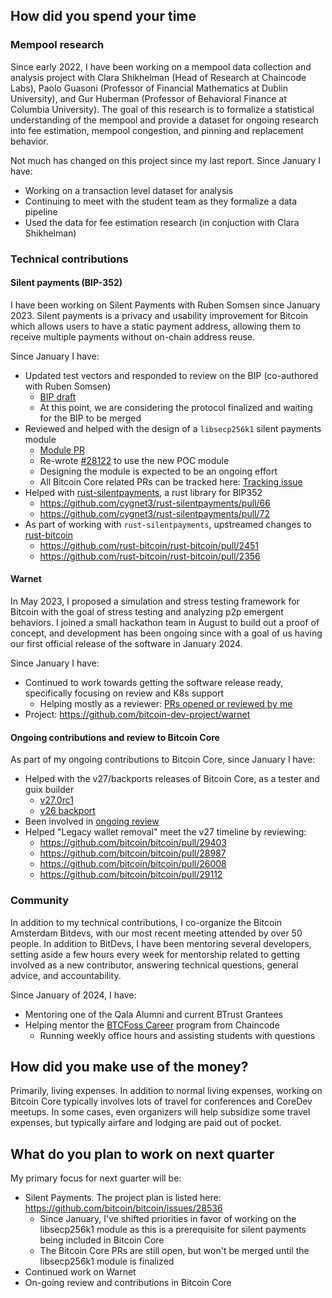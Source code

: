 ## How did you spend your time

### Mempool research

Since early 2022, I have been working on a mempool data collection and analysis project with Clara Shikhelman (Head of Research at Chaincode Labs), Paolo Guasoni (Professor of Financial Mathematics at Dublin University), and Gur Huberman (Professor of Behavioral Finance at Columbia University). The goal of this research is to formalize a statistical understanding of the mempool and provide a dataset for ongoing research into fee estimation, mempool congestion, and pinning and replacement behavior.

Not much has changed on this project since my last report. Since January I have:

* Working on a transaction level dataset for analysis
* Continuing to meet with the student team as they formalize a data pipeline
* Used the data for fee estimation research (in conjuction with Clara Shikhelman)

### Technical contributions

#### Silent payments (BIP-352)

I have been working on Silent Payments with Ruben Somsen since January 2023. Silent payments is a privacy and usability improvement for Bitcoin which allows users to have a static payment address, allowing them to receive multiple payments without on-chain address reuse.

Since January I have:

* Updated test vectors and responded to review on the BIP (co-authored with Ruben Somsen)
  * [BIP draft](https://github.com/bitcoin/bips/pull/1458)
  * At this point, we are considering the protocol finalized and waiting for the BIP to be merged
* Reviewed and helped with the design of a `libsecp256k1` silent payments module
  * [Module PR](https://github.com/bitcoin-core/secp256k1/pull/1471)
  * Re-wrote [#28122](https://github.com/bitcoin/bitcoin/pulls/28122) to use the new POC module
  * Designing the module is expected to be an ongoing effort
  * All Bitcoin Core related PRs can be tracked here: [Tracking issue](https://github.com/bitcoin/bitcoin/issues/28536)
* Helped with [rust-silentpayments](https://github.com/cygnet3/rust-silentpayments), a rust library for BIP352
  * https://github.com/cygnet3/rust-silentpayments/pull/66
  * https://github.com/cygnet3/rust-silentpayments/pull/72
* As part of working with `rust-silentpayments`, upstreamed changes to [rust-bitcoin](https://github.com/rust-bitcoin/rust-bitcoin)
  * https://github.com/rust-bitcoin/rust-bitcoin/pull/2451
  * https://github.com/rust-bitcoin/rust-bitcoin/pull/2356

#### Warnet

In May 2023, I proposed a simulation and stress testing framework for Bitcoin with the goal of stress testing and analyzing p2p emergent behaviors. I joined a small hackathon team in August to build out a proof of concept, and development has been ongoing since with a goal of us having our first official release of the software in January 2024.

Since January I have:

* Continued to work towards getting the software release ready, specifically focusing on review and K8s support
  * Helping mostly as a reviewer: [PRs opened or reviewed by me](https://github.com/search?q=org%3Abitcoin-dev-project+is%3Apr+involves%3A%40me&type=pullrequests)
* Project: https://github.com/bitcoin-dev-project/warnet

#### Ongoing contributions and review to Bitcoin Core

As part of my ongoing contributions to Bitcoin Core, since January I have:

* Helped with the v27/backports releases of Bitcoin Core, as a tester and guix builder
  * [v27.0rc1](https://github.com/bitcoin-core/guix.sigs/pull/1056)
  * [v26 backport](https://github.com/bitcoin-core/guix.sigs/pull/1023)
* Been involved in [ongoing review](https://github.com/search?q=repo%3Abitcoin%2Fbitcoin+is%3Apr+involves%3A%40me&type=pullrequests)
* Helped "Legacy wallet removal" meet the v27 timeline by reviewing:
  * https://github.com/bitcoin/bitcoin/pull/29403
  * https://github.com/bitcoin/bitcoin/pull/28987
  * https://github.com/bitcoin/bitcoin/pull/26008
  * https://github.com/bitcoin/bitcoin/pull/29112

### Community

In addition to my technical contributions, I co-organize the Bitcoin Amsterdam Bitdevs, with our most recent meeting attended by over 50 people. In addition to BitDevs, I have been mentoring several developers, setting aside a few hours every week for mentorship related to getting involved as a new contributor, answering technical questions, general advice, and accountability. 

Since January of 2024, I have:

* Mentoring one of the Qala Alumni and current BTrust Grantees
* Helping mentor the [BTCFoss Career](https://learning.chaincode.com/) program from Chaincode
  * Running weekly office hours and assisting students with questions


## How did you make use of the money?

Primarily, living expenses. In addition to normal living expenses, working on Bitcoin Core typically involves lots of travel for conferences and CoreDev meetups. In some cases, even organizers will help subsidize some travel expenses, but typically airfare and lodging are paid out of pocket.

## What do you plan to work on next quarter

My primary focus for next guarter will be:

* Silent Payments. The project plan is listed here: https://github.com/bitcoin/bitcoin/issues/28536
  * Since January, I've shifted priorities in favor of working on the libsecp256k1 module as this is a prerequisite for silent payments being included in Bitcoin Core
  * The Bitcoin Core PRs are still open, but won't be merged until the libsecp256k1 module is finalized
* Continued work on Warnet
* On-going review and contributions in Bitcoin Core
